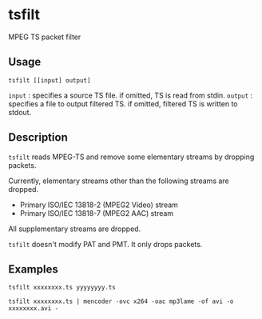 tsfilt
======

MPEG TS packet filter

Usage
-----

    tsfilt [[input] output]

  `input` : specifies a source TS file. if omitted, TS is read from stdin.
  `output` : specifies a file to output filtered TS. if omitted, filtered TS is written to stdout.


Description
-----------

`tsfilt` reads MPEG-TS and remove some elementary streams by dropping packets.

Currently, elementary streams other than the following streams are dropped.

 * Primary ISO/IEC 13818-2 (MPEG2 Video) stream
 * Primary ISO/IEC 13818-7 (MPEG2 AAC) stream

All supplementary streams are dropped.

`tsfilt` doesn't modify PAT and PMT. It only drops packets.


Examples
--------

    tsfilt xxxxxxxx.ts yyyyyyyy.ts

    tsfilt xxxxxxxx.ts | mencoder -ovc x264 -oac mp3lame -of avi -o xxxxxxxx.avi - 


